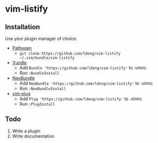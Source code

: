 # vim-listify

## Installation

Use your plugin manager of choice.

- [Pathogen](https://github.com/tpope/vim-pathogen)
  - `git clone https://github.com/ldong/vim-listify ~/.vim/bundle/vim-listify`
- [Vundle](https://github.com/gmarik/vundle)
  - Add `Bundle 'https://github.com/ldong/vim-listify'` to .vimrc
  - Run `:BundleInstall`
- [NeoBundle](https://github.com/Shougo/neobundle.vim)
  - Add `NeoBundle 'https://github.com/ldong/vim-listify'` to .vimrc
  - Run `:NeoBundleInstall`
- [vim-plug](https://github.com/junegunn/vim-plug)
  - Add `Plug 'https://github.com/ldong/vim-listify'` to .vimrc
  - Run `:PlugInstall`

## Todo

1. Write a plugin
2. Write documentation
